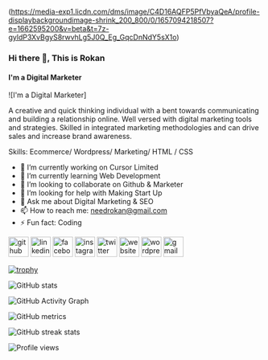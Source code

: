 (https://media-exp1.licdn.com/dms/image/C4D16AQFP5PfVbyaQeA/profile-displaybackgroundimage-shrink_200_800/0/1657094218507?e=1662595200&v=beta&t=7z-gyldP3XvBgyS8rwvhLg5J0Q_Eg_GqcDnNdY5sX1o)
### Hi there 👋, This is Rokan
#### I'm a Digital Marketer
![I'm a Digital Marketer]

A creative and quick thinking individual with a bent towards communicating and building a relationship online. Well versed with digital marketing tools and strategies. Skilled in integrated marketing methodologies and can drive sales and increase brand awareness.

Skills: Ecommerce/ Wordpress/ Marketing/ HTML / CSS

- 🔭 I’m currently working on Cursor Limited 
- 🌱 I’m currently learning Web Development 
- 👯 I’m looking to collaborate on Github & Marketer 
- 🤔 I’m looking for help with Making Start Up 
- 💬 Ask me about Digital Marketing & SEO 
- 📫 How to reach me: needrokan@gmail.com 
- ⚡ Fun fact: Coding 


[<img src='https://cdn.jsdelivr.net/npm/simple-icons@3.0.1/icons/github.svg' alt='github' height='40'>](https://github.com/Rokan73)  [<img src='https://cdn.jsdelivr.net/npm/simple-icons@3.0.1/icons/linkedin.svg' alt='linkedin' height='40'>](https://www.linkedin.com/in/saiful-islam-rokan/)  [<img src='https://cdn.jsdelivr.net/npm/simple-icons@3.0.1/icons/facebook.svg' alt='facebook' height='40'>](https://www.facebook.com/rokan.ctg06)  [<img src='https://cdn.jsdelivr.net/npm/simple-icons@3.0.1/icons/instagram.svg' alt='instagram' height='40'>](https://www.instagram.com/MrRokan1/)  [<img src='https://cdn.jsdelivr.net/npm/simple-icons@3.0.1/icons/twitter.svg' alt='twitter' height='40'>](https://twitter.com/MrRokan1)  [<img src='https://cdn.jsdelivr.net/npm/simple-icons@3.0.1/icons/icloud.svg' alt='website' height='40'>](rokan.great-site.com)  [<img src='https://cdn.jsdelivr.net/npm/simple-icons@3.0.1/icons/wordpress.svg' alt='wordpress' height='40'>](rokan.epizy.com)  [<img src='https://cdn.jsdelivr.net/npm/simple-icons@3.0.1/icons/gmail.svg' alt='gmail' height='40'>](politeguy.bd@gmail.com)  

[![trophy](https://github-profile-trophy.vercel.app/?username=Rokan73)](https://github.com/ryo-ma/github-profile-trophy)

![GitHub stats](https://github-readme-stats.vercel.app/api?username=Rokan73&show_icons=true)  

![GitHub Activity Graph](https://activity-graph.herokuapp.com/graph?username=Rokan73)  

![GitHub metrics](https://metrics.lecoq.io/Rokan73)  

![GitHub streak stats](https://github-readme-streak-stats.herokuapp.com/?user=Rokan73)  

![Profile views](https://gpvc.arturio.dev/Rokan73)  
